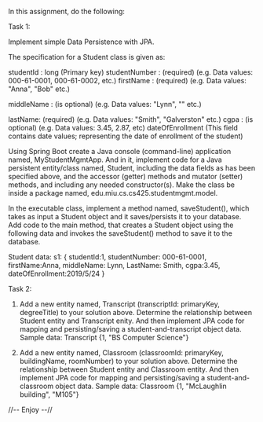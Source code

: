 In this assignment, do the following:

Task 1:

Implement simple Data Persistence with JPA.

The specification for a Student class is given as:

studentId : long (Primary key)
studentNumber : (required) (e.g. Data values: 000-61-0001, 000-61-0002, etc.)
firstName : (required) (e.g.  Data values: "Anna", "Bob" etc.)

middleName : (is optional) (e.g.  Data values: "Lynn", "" etc.)

lastName: (required) (e.g.  Data values: "Smith", "Galverston" etc.)
cgpa : (is optional) (e.g. Data values: 3.45, 2.87, etc)
dateOfEnrollment (This field contains date values; representing the date of enrollment of the 
student)

Using Spring Boot create a Java console (command-line) application named, MyStudentMgmtApp. And in 
it, implement code for a Java persistent entity/class named, Student, including the data fields as 
has been specified above, and the accessor (getter) methods and mutator (setter) methods, and 
including any needed constructor(s). Make the class be inside a package named, 
edu.miu.cs.cs425.studentmgmt.model.

In the executable class, implement a method named, saveStudent(), which takes as input a Student 
object and it saves/persists it to your database. Add code to the main method, that creates a Student 
object using the following data and invokes the saveStudent() method to save it to the database.

Student data: s1: { studentId:1, studentNumber: 000-61-0001, firstName:Anna, middleName: Lynn, 
LastName: Smith, cgpa:3.45, dateOfEnrollment:2019/5/24 }

Task 2:

1. Add a new entity named, Transcript (transcriptId: primaryKey, degreeTitle) to your solution above. 
Determine the relationship between Student entity and Transcript enity. And then implement JPA code 
for mapping and persisting/saving a student-and-transcript object data. Sample data: Transcript {1, 
"BS Computer Science"}

2. Add a new entity named, Classroom (classroomId: primaryKey, buildingName, roomNumber) to your 
solution above. Determine the relationship between Student entity and Classroom entity. And then 
implement JPA code for mapping and persisting/saving a student-and-classroom object data. Sample 
data: Classroom {1, "McLaughlin building", "M105"}

//-- Enjoy --//


